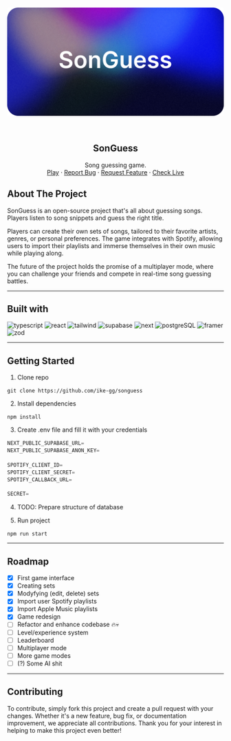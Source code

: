![banner](/public/banner.png)

<br />
<div align="center">
  <h2 align="center">SonGuess</h2>

  <p align="center">
    Song guessing game.
    <br />
    <a href="https://songu.es">Play</a>
    ·
    <a href="https://github.com/ike-gg/songuess/issues">Report Bug</a>
    ·
    <a href="https://github.com/ike-gg/songuess/issues">Request Feature</a>
    ·
    <a href="https://songu.es">Check Live</a>
  </p>
</div>

## About The Project

SonGuess is an open-source project that's all about guessing songs. Players listen to song snippets and guess the right title.

Players can create their own sets of songs, tailored to their favorite artists, genres, or personal preferences. The game integrates with Spotify, allowing users to import their playlists and immerse themselves in their own music while playing along.

The future of the project holds the promise of a multiplayer mode, where you can challenge your friends and compete in real-time song guessing battles.

---

## Built with

![typescript](https://img.shields.io/badge/typescript-000000?style=for-the-badge&logo=typescript&logoColor=FFFFFF)
![react](https://img.shields.io/badge/react-000000?style=for-the-badge&logo=react&logoColor=FFFFFF)
![tailwind](https://img.shields.io/badge/tailwind-000000?style=for-the-badge&logo=tailwindcss&logoColor=FFFFFF)
![supabase](https://img.shields.io/badge/supabase-000000?style=for-the-badge&logo=supabase&logoColor=FFFFFF)
![next](https://img.shields.io/badge/next-000000?style=for-the-badge&logo=nextdotjs&logoColor=FFFFFF)
![postgreSQL](https://img.shields.io/badge/postgreSQL-000000?style=for-the-badge&logo=postgreSQL&logoColor=FFFFFF)
![framer](https://img.shields.io/badge/framer%20motion-000000?style=for-the-badge&logo=framer&logoColor=FFFFFF)
![zod](https://img.shields.io/badge/zod-000000?style=for-the-badge&logo=zod&logoColor=FFFFFF)

---

## Getting Started

1. Clone repo

```
git clone https://github.com/ike-gg/songuess
```

2. Install dependencies

```
npm install
```

3. Create .env file and fill it with your credentials

```go
NEXT_PUBLIC_SUPABASE_URL=
NEXT_PUBLIC_SUPABASE_ANON_KEY=

SPOTIFY_CLIENT_ID=
SPOTIFY_CLIENT_SECRET=
SPOTIFY_CALLBACK_URL=

SECRET=
```

4. TODO: Prepare structure of database

5. Run project

```
npm run start
```

---

## Roadmap

- [x] First game interface
- [x] Creating sets
- [x] Modyfying (edit, delete) sets
- [x] Import user Spotify playlists
- [x] Import Apple Music playlists
- [x] Game redesign
- [ ] Refactor and enhance codebase 🔥💀
- [ ] Level/experience system
- [ ] Leaderboard
- [ ] Multiplayer mode
- [ ] More game modes
- [ ] (?) Some AI shit

---

## Contributing

To contribute, simply fork this project and create a pull request with your changes. Whether it's a new feature, bug fix, or documentation improvement, we appreciate all contributions. Thank you for your interest in helping to make this project even better!
